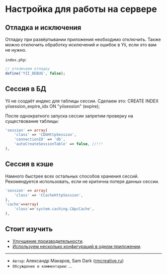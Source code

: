 Настройка для работы на сервере
===============================

Отладка и исключения
--------------------
Отладку при развёртывании приложения необходимо отключить. Также можно отключить
обработку исключений и ошибок в Yii, если это вам не нужно.

`index.php`:
```php
// отключаем отладку
define('YII_DEBUG', false);
```

Сессия в БД
-----------
Yii не создаёт индекс для таблицы сессии.
Сделаем это: CREATE INDEX yiisession_expire_idx ON "yiisession" (expire);

После однократного запуска сессии запретим проверку на существование таблицы:
```php
'session' => array(
    'class' => 'CDbHttpSession',
    'connectionID' => 'db',
    'autoCreateSessionTable' => false, //!!!
),
```

Сессия в кэше
-------------
Намного быстрее всех остальных способов хранения сессий. Рекомендуется использовать,
если не критична потеря данных сессии.

```php
'session' => array(
    'class' => 'CCacheHttpSession',
),
'cache'=>array(
    'class'=>'system.caching.CApcCache',
),
```

Стоит изучить
-------------
- [Улучшение производительности](/doc/guide/ru/topics.performance).
- [Используем несколько конфигураций в одном приложении](install.many.configs).

---
  - `Автор`: Александр Макаров, Sam Dark ([rmcreative.ru](http://rmcreative.ru/))
  - `Обсуждение и комментарии`: …